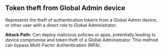 ## Token theft from Global Admin device

Represents the theft of authentication tokens from a Global Admin device, or other user with a direct role to Global Administrator.

**Attack Path:** Can deploy malicious policies or apps, potentially leading to device compromise and token theft of a Global Administrator. This method can bypass Multi-Factor Authentication (MFA).
